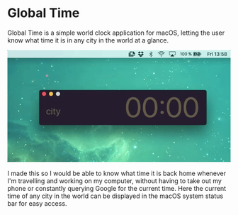 # Global Time

Global Time is a simple world clock application for macOS, letting the user know what time it is in any city in the world at a glance.

![](https://github.com/stephenramthun/Global-Time/blob/master/global-time.gif)

I made this so I would be able to know what time it is back home whenever I'm travelling and working on my computer, without having to take out my phone or constantly querying Google for the current time. Here the current time of any city in the world can be displayed in the macOS system status bar for easy access.

